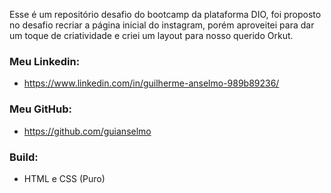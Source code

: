 Esse é um repositório desafio do bootcamp da plataforma DIO,
foi proposto no desafio recriar a página inicial do instagram,
porém aproveitei para dar um toque de criatividade e criei um
layout para nosso querido Orkut.

### Meu Linkedin:

* https://www.linkedin.com/in/guilherme-anselmo-989b89236/

### Meu GitHub:

* https://github.com/guianselmo

### Build:

* HTML e CSS (Puro)
